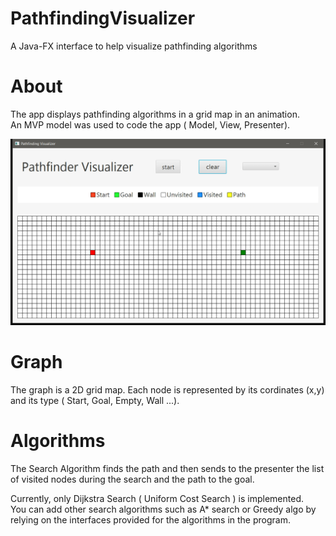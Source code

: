 # PathfindingVisualizer
A Java-FX interface to help visualize pathfinding algorithms

# About 
The app displays pathfinding algorithms in a grid map in an animation.  
An MVP model was used to code the app ( Model, View, Presenter).

![App Demo](https://github.com/ZarakiRage0/PathfindingVisualizer/blob/main/pathfindingVisualizer.gif)

# Graph
The graph is a 2D grid map. 
Each node is represented by its cordinates (x,y) and its type ( Start, Goal, Empty, Wall ...).  


# Algorithms  
The Search Algorithm finds the path and then sends to the presenter the list of visited nodes during the search and the path to the goal.  

Currently, only Dijkstra Search ( Uniform Cost Search ) is implemented.  
You can add other search algorithms such as A* search or Greedy algo by relying on the interfaces provided for the algorithms in the program.

